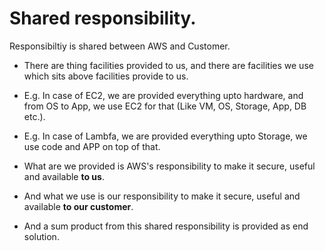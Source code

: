 # Shared responsibility.

Responsibiltiy is shared between AWS and Customer.

- There are thing facilities provided to us, and there are facilities we use which sits above facilities provide to us.

- E.g. In case of EC2, we are provided everything upto hardware, and from OS to App, we use EC2 for that (Like VM, OS, Storage, App, DB etc.).

- E.g. In case of Lambfa, we are provided everything upto Storage, we use code and APP on top of that.

- What are we provided is AWS's responsibility to make it secure, useful and available **to us**.

- And what we use is our responsibility to make it secure, useful and available **to our customer**.

- And a sum product from this shared responsibility is provided as end solution.